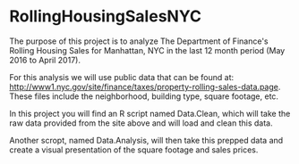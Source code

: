 # RollingHousingSalesNYC
The purpose of this project is to analyze The Department of Finance's Rolling Housing Sales for Manhattan, NYC in the last 12 month period (May 2016 to April 2017).

For this analysis we will use public data that can be found at:  http://www1.nyc.gov/site/finance/taxes/property-rolling-sales-data.page.  These files include the neighborhood, building type, square footage, etc.

In this project you will find an R script named Data.Clean, which will take the raw data provided from the site above and will load and clean this data.  

Another scropt, named Data.Analysis, will then take this prepped data and create a visual presentation of the square footage and sales prices.
